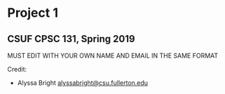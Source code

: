# Project 1
## CSUF CPSC 131, Spring 2019

MUST EDIT WITH YOUR OWN NAME AND EMAIL IN THE SAME FORMAT

Credit:
- Alyssa Bright alyssabright@csu.fullerton.edu
